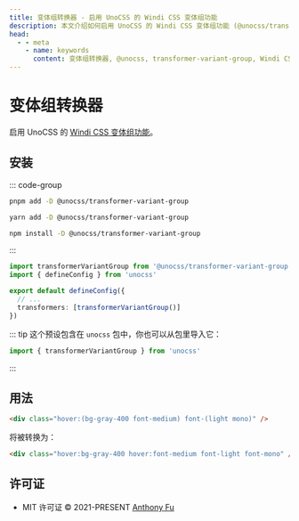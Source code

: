 ```yaml
---
title: 变体组转换器 - 启用 UnoCSS 的 Windi CSS 变体组功能
description: 本文介绍如何启用 UnoCSS 的 Windi CSS 变体组功能 (@unocss/transformer-variant-group)，并提供安装和用法示例。
head:
  - - meta
    - name: keywords
      content: 变体组转换器, @unocss, transformer-variant-group, Windi CSS, 前端开发
---
```


# 变体组转换器

启用 UnoCSS 的 [Windi CSS 变体组功能](https://windicss.org/features/variant-groups.html)。

## 安装

::: code-group

```bash [pnpm]
pnpm add -D @unocss/transformer-variant-group
```

```bash [yarn]
yarn add -D @unocss/transformer-variant-group
```

```bash [npm]
npm install -D @unocss/transformer-variant-group
```

:::

```ts [uno.config.ts]
import transformerVariantGroup from '@unocss/transformer-variant-group'
import { defineConfig } from 'unocss'

export default defineConfig({
  // ...
  transformers: [transformerVariantGroup()]
})
```

::: tip
这个预设包含在 `unocss` 包中，你也可以从包里导入它：

```ts
import { transformerVariantGroup } from 'unocss'
```

:::

## 用法

```html
<div class="hover:(bg-gray-400 font-medium) font-(light mono)" />
```

将被转换为：

```html
<div class="hover:bg-gray-400 hover:font-medium font-light font-mono" />
```

## 许可证

- MIT 许可证 &copy; 2021-PRESENT [Anthony Fu](https://github.com/antfu)
